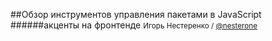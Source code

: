 ##Обзор инструментов управления пакетами в JavaScript
######акценты на фронтенде
<small>Игорь Нестеренко / [@nesterone](https://http://twitter.com/nesterone) </small>